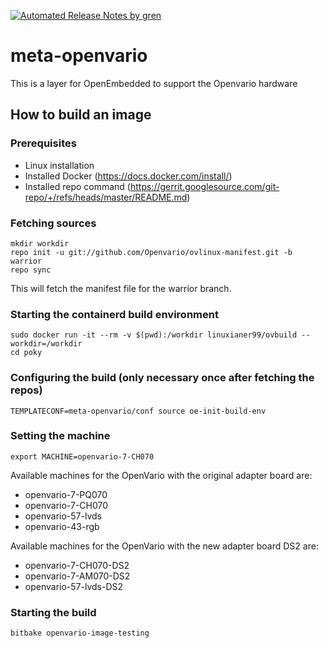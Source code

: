 [![Automated Release Notes by gren](https://img.shields.io/badge/%F0%9F%A4%96-release%20notes-00B2EE.svg)](https://github-tools.github.io/github-release-notes/)

# meta-openvario

This is a layer for OpenEmbedded to support the Openvario hardware

## How to build an image

### Prerequisites

 - Linux installation 
 - Installed Docker (https://docs.docker.com/install/)
 - Installed repo command (https://gerrit.googlesource.com/git-repo/+/refs/heads/master/README.md)
 
### Fetching sources

```
mkdir workdir
repo init -u git://github.com/Openvario/ovlinux-manifest.git -b warrior
repo sync
```

This will fetch the manifest file for the warrior branch.

### Starting the containerd build environment

```
sudo docker run -it --rm -v $(pwd):/workdir linuxianer99/ovbuild --workdir=/workdir
cd poky
```

### Configuring the build (only necessary once after fetching the repos)

```
TEMPLATECONF=meta-openvario/conf source oe-init-build-env
```

### Setting the machine

```
export MACHINE=openvario-7-CH070
```

Available machines for the OpenVario with the original adapter board are:
- openvario-7-PQ070
- openvario-7-CH070
- openvario-57-lvds
- openvario-43-rgb

Available machines for the OpenVario with the new adapter board DS2 are:
- openvario-7-CH070-DS2
- openvario-7-AM070-DS2
- openvario-57-lvds-DS2

### Starting the build

```
bitbake openvario-image-testing
```
